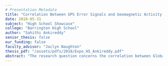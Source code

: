 ```yaml
---
# Presentation Metadata
title: "Correlation Between GPS Error Signals and Geomagnetic Activity in the Ionosphere"
date: 2018-05-31
subject: "High School Showcase"
college: "Barrington High School"
author: "Sahithi Ankireddy"
senior_thesis: false
our_funding: false
faculty_advisor: "Jaclyn Naughton"
thesis_pdf: "/assets/pdfs/2018/Expo_HS_Ankireddy.pdf"
abstract: "The research question concerns the correlation between Global Positioning System (GPS) error signals and geomagnetic activity in the ionosphere. The purpose of this investigation was to learn more about the correlation between GPS errors and geomagnetic activity in the ionosphere. Additionally it was to investigate the specifics of this correlation to find out exactly what values and measurements in the GPS system are affected and involved. In this project, the GPS errors were determined by WAAS (Wide Area Augmentation System).WAAS only spans over North America and is a correction system that was installed to supplement and correct the GPS in hopes of improving accuracy, availability, and precision. WAAS can be turned off and on in many GPS systems.  Since measurements with WAAS are more accurate, the difference from the measurements of elevation, latitude, and longitude taken with and without WAAS is the the error signal. Geomagnetic activity can be measured by the K-index, which is on a scale of 1-9. Access to the K-index is found online on tha NOAA website in which live data is recorded every 3 hours. As the K-index gets higher, it indicates that there is more geomagnetic activity in the ionosphere. The ionosphere is also where GPS signals are transmitted, therefore, geomagnetic activity can highly affect GPS systems and cause errors. To conduct this experiment, measurements were taken twice a day.  Data collection includes the elevation, longitude, and latitude measurements taken with WAAS enabled and without WAAS. Then, the error signal was calculated for each measurement by subtracting the measurement with WAAS from the measurement without WAAS; this was done separately for each elevation, longitude, and latitude. Lastly, one would go online and immediately record the K-index value, in order to obtain the amount of geomagnetic activity present at the time. It was hypothesized that as the strength of geomagnetic activity, or K-index value, increases, then the amount of GPS errors would increase as well. After the completion of the project, the hypothesis was partially supported. There is a linear correlation in GPS errors in elevation and latitude when the K-index increased from 0 to 2, however, the correlation does not continue as the K-index increases to a value of 3. The most likely explanation for this lack in trend is that the sample size when the K-index value is 3 is less than that at the K-index between 0 to 2. The lack of enough data at the K-index value of 3 may explain why the trend fails to continue.  The hypothesis is not supported for longitude as there does not seem to be a correlation in the data. Further data collection can be made to understand the reasoning behind this. In conclusion, there is a positive linear correlation between geomagnetic activity in ionosphere and GPS errors in both elevation and latitude but not in longitude."
---
```

